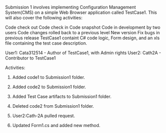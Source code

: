 Submission 1 involves implementing Configuration Management System(CMS) on a simple Web Browser application called TestCase1. This will also cover the following activities:

Code check out
Code check in
Code snapshot
Code in development by two users
Code changes rolled back to a previous level
New version
Fix bugs in previous release
TestCase1 containt C# code logic, Form design, and an xls file containing the test case description.

User1: Cata312514 - Author of TestCase1, with Admin rights 
User2: Cath2A - Contributor to TestCase1

Activities:

1. Added code1 to Submission1 folder.

2. Added code2 to Submission1 folder.

3. Added Test Case artifacts to Submission1 folder.

4. Deleted code2 from Submission1 folder.

5. User2:Cath-2A pulled request.

6. Updated Form1.cs and added new method.
